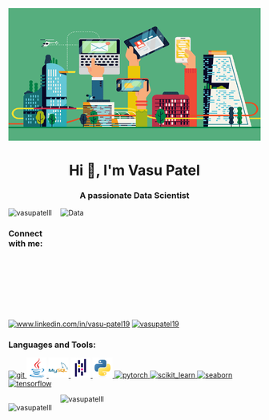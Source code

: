 ![logo](https://github.com/vasupatelll/vasupatelll/blob/main/Banner.png) 
<h1 align="center">Hi 👋, I'm Vasu Patel</h1>
<h3 align="center">A passionate Data Scientist</h3>

<img align="right" alt="Data" width="400" height="220" src="https://www.analyticsinsight.net/wp-content/uploads/2019/11/radiology-deep-learning.gif">

<p align="left"> <img src="https://komarev.com/ghpvc/?username=vasupatelll&label=Profile%20views&color=0e75b6&style=flat" alt="vasupatelll" /> </p>

<h3 align="left">Connect with me:</h3>
<p align="left">
<a href="https://linkedin.com/in/www.linkedin.com/in/vasu-patel19" target="blank"><img align="center" src="https://raw.githubusercontent.com/rahuldkjain/github-profile-readme-generator/master/src/images/icons/Social/linked-in-alt.svg" alt="www.linkedin.com/in/vasu-patel19" height="30" width="40" /></a>
<a href="https://www.hackerrank.com/vasupatel19" target="blank"><img align="center" src="https://raw.githubusercontent.com/rahuldkjain/github-profile-readme-generator/master/src/images/icons/Social/hackerrank.svg" alt="vasupatel19" height="30" width="40" /></a>
</p>

<h3 align="left">Languages and Tools:</h3>
<p align="left"> <a href="https://git-scm.com/" target="_blank" rel="noreferrer"> <img src="https://www.vectorlogo.zone/logos/git-scm/git-scm-icon.svg" alt="git" width="40" height="40"/> </a> <a href="https://www.java.com" target="_blank" rel="noreferrer"> <img src="https://raw.githubusercontent.com/devicons/devicon/master/icons/java/java-original.svg" alt="java" width="40" height="40"/> </a> <a href="https://www.mysql.com/" target="_blank" rel="noreferrer"> <img src="https://raw.githubusercontent.com/devicons/devicon/master/icons/mysql/mysql-original-wordmark.svg" alt="mysql" width="40" height="40"/> </a> <a href="https://pandas.pydata.org/" target="_blank" rel="noreferrer"> <img src="https://raw.githubusercontent.com/devicons/devicon/2ae2a900d2f041da66e950e4d48052658d850630/icons/pandas/pandas-original.svg" alt="pandas" width="40" height="40"/> </a> <a href="https://www.python.org" target="_blank" rel="noreferrer"> <img src="https://raw.githubusercontent.com/devicons/devicon/master/icons/python/python-original.svg" alt="python" width="40" height="40"/> </a> <a href="https://pytorch.org/" target="_blank" rel="noreferrer"> <img src="https://www.vectorlogo.zone/logos/pytorch/pytorch-icon.svg" alt="pytorch" width="40" height="40"/> </a> <a href="https://scikit-learn.org/" target="_blank" rel="noreferrer"> <img src="https://upload.wikimedia.org/wikipedia/commons/0/05/Scikit_learn_logo_small.svg" alt="scikit_learn" width="40" height="40"/> </a> <a href="https://seaborn.pydata.org/" target="_blank" rel="noreferrer"> <img src="https://seaborn.pydata.org/_images/logo-mark-lightbg.svg" alt="seaborn" width="40" height="40"/> </a> <a href="https://www.tensorflow.org" target="_blank" rel="noreferrer"> <img src="https://www.vectorlogo.zone/logos/tensorflow/tensorflow-icon.svg" alt="tensorflow" width="40" height="40"/> </a> </p>

<p> <img align="right" width="400" src="https://github-readme-stats.vercel.app/api?username=vasupatelll&show_icons=true&locale=en" alt="vasupatelll" /></p>
<p><img align="left" width="400"  src="https://github-readme-streak-stats.herokuapp.com/?user=vasupatelll&" alt="vasupatelll" /></p>
 
